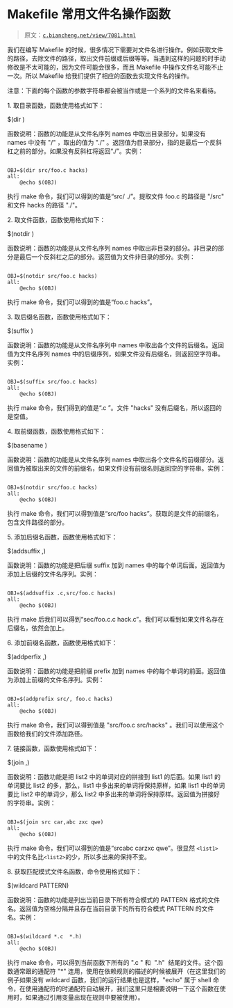 # Makefile 常用文件名操作函数

> 原文：[`c.biancheng.net/view/7081.html`](http://c.biancheng.net/view/7081.html)

我们在编写 Makefile 的时候，很多情况下需要对文件名进行操作。例如获取文件的路径，去除文件的路径，取出文件前缀或后缀等等。当遇到这样的问题的时手动修改是不太可能的，因为文件可能会很多，而且 Makefile 中操作文件名可能不止一次。所以 Makefile 给我们提供了相应的函数去实现文件名的操作。

注意：下面的每个函数的参数字符串都会被当作或是一个系列的文件名来看待。

1\. 取目录函数，函数使用格式如下：

$(dir <names>)

函数说明：函数的功能是从文件名序列 names 中取出目录部分，如果没有 names 中没有 "/" ，取出的值为 "./" 。返回值为目录部分，指的是最后一个反斜杠之前的部分。如果没有反斜杠将返回“./”。实例：

```

OBJ=$(dir src/foo.c hacks)
all:
    @echo $(OBJ)
```

执行 make 命令，我们可以得到的值是“src/ ./”。提取文件 foo.c 的路径是 "/src" 和文件 hacks 的路径 "./"。

2\. 取文件函数，函数使用格式如下：

$(notdir <names>)

函数说明：函数的功能是从文件名序列 names 中取出非目录的部分。非目录的部分是最后一个反斜杠之后的部分。返回值为文件非目录的部分。实例：

```

OBJ=$(notdir src/foo.c hacks)
all:
    @echo $(OBJ)
```

执行 make 命令，我们可以得到的值是“foo.c hacks”。

3\. 取后缀名函数，函数使用格式如下：

$(suffix <names>)

函数说明：函数的功能是从文件名序列中 names 中取出各个文件的后缀名。返回值为文件名序列 names 中的后缀序列，如果文件没有后缀名，则返回空字符串。实例：

```

OBJ=$(suffix src/foo.c hacks)
all:
    @echo $(OBJ)

```

执行 make 命令，我们得到的值是“.c ”。文件 "hacks" 没有后缀名，所以返回的是空值。

4\. 取前缀函数，函数使用格式如下：

$(basename <names>)

函数说明：函数的功能是从文件名序列 names 中取出各个文件名的前缀部分。返回值为被取出来的文件的前缀名，如果文件没有前缀名则返回空的字符串。实例：

```

OBJ=$(notdir src/foo.c hacks)
all:
    @echo $(OBJ)
```

执行 make 命令，我们可以得到值是“src/foo hacks”。获取的是文件的前缀名，包含文件路径的部分。

5\. 添加后缀名函数，函数使用格式如下：

$(addsuffix <suffix>,<names>)

函数说明：函数的功能是把后缀 suffix 加到 names 中的每个单词后面。返回值为添加上后缀的文件名序列。实例：

```

OBJ=$(addsuffix .c,src/foo.c hacks)
all:
    @echo $(OBJ)

```

执行 make 后我们可以得到“sec/foo.c.c hack.c”。我们可以看到如果文件名存在后缀名，依然会加上。

6\. 添加前缀名函数，函数使用格式如下：

$(addperfix <prefix>,<names>)

函数说明：函数的功能是把前缀 prefix 加到 names 中的每个单词的前面。返回值为添加上前缀的文件名序列。实例：

```

OBJ=$(addprefix src/, foo.c hacks)
all:
    @echo $(OBJ)
```

执行 make 命令，我们可以得到值是 "src/foo.c src/hacks" 。我们可以使用这个函数给我们的文件添加路径。

7\. 链接函数，函数使用格式如下：

$(join <list1>,<list2>)

函数说明：函数功能是把 list2 中的单词对应的拼接到 list1 的后面。如果 list1 的单词要比 list2 的多，那么，list1 中多出来的单词将保持原样，如果 list1 中的单词要比 list2 中的单词少，那么 list2 中多出来的单词将保持原样。返回值为拼接好的字符串。实例：

```

OBJ=$(join src car,abc zxc qwe)
all:
    @echo $(OBJ)
```

执行 make 命令，我们可以得到的值是“srcabc carzxc qwe”。很显然 `<list1>` 中的文件名比`<list2>`的少，所以多出来的保持不变。

8\. 获取匹配模式文件名函数，命令使用格式如下：

$(wildcard PATTERN)

函数说明：函数的功能是列出当前目录下所有符合模式的 PATTERN 格式的文件名。返回值为空格分隔并且存在当前目录下的所有符合模式 PATTERN 的文件名。实例：

```

OBJ=$(wildcard *.c  *.h)
all:
    @echo $(OBJ)
```

执行 make 命令，可以得到当前函数下所有的 ".c " 和  ".h"  结尾的文件。这个函数通常跟的通配符 "*" 连用，使用在依赖规则的描述的时候被展开（在这里我们的例子如果没有 wildcard 函数，我们的运行结果也是这样，"echo" 属于 shell 命令，在使用通配符的时通配符自动展开，我们这里只是相要说明一下这个函数在使用时，如果通过引用变量出现在规则中要被使用）。